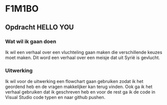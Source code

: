 # F1M1BO

## Opdracht HELLO YOU

### Wat wil ik gaan doen

Ik wil een verhaal over een vluchteling gaan maken die verschillende keuzes moet maken. Dit word een verhaal over een meisje dat uit Syrië is gevlucht.

### Uitwerking 

Ik wil voor de uitwerking een flowchart gaan gebruiken zodat ik het geordend heb en de vragen makkelijker kan terug vinden. Ook ga ik het verhaal gebruiken dat ik geschreven heb en voor de rest ga ik de code in Visual Studio code typen en naar github pushen.
